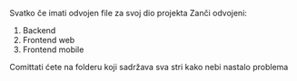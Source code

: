 Svatko če imati odvojen file za svoj dio projekta
Zanči odvojeni:
  1. Backend
  2. Frontend web
  3. Frontend mobile
     
Comittati ćete na folderu koji sadržava sva stri kako nebi nastalo problema
